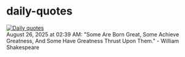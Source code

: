# daily-quotes
[![Daily quotes](https://github.com/ceepu8/daily-quotes/actions/workflows/daily-quote.yml/badge.svg)](https://github.com/ceepu8/daily-quotes/actions/workflows/daily-quote.yml)<br/>
August 26, 2025 at 02:39 AM: "Some Are Born Great, Some Achieve Greatness, And Some Have Greatness Thrust Upon Them." - William Shakespeare
